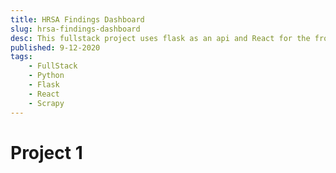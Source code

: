 ```yaml
---
title: HRSA Findings Dashboard
slug: hrsa-findings-dashboard 
desc: This fullstack project uses flask as an api and React for the frontend. Data is scraped from HRSA, manipulated and fed into a filterable dashboard
published: 9-12-2020
tags:
    - FullStack
    - Python
    - Flask
    - React
    - Scrapy
---
```

# Project 1
